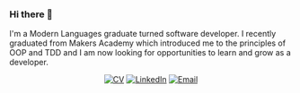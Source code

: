### Hi there 👋

I'm a Modern Languages graduate turned software developer. I recently graduated from Makers Academy which introduced me to the principles of OOP and TDD and I am now looking for opportunities to learn and grow as a developer.


<div align='center'>
  
<!-- [![Portfolio]](http://www.connorworthington.com) -->
[![CV]](https://github.com/CRTW26/CV)
[![LinkedIn]](https://www.linkedin.com/in/connor-worthington-83b350131/)
[![Email]](mailto:worthington.connor@gmail.com)

</div>

[CV]: https://img.shields.io/badge/-CV-blueviolet?style=for-the-badge
[linkedin]: https://img.shields.io/badge/LinkedIn-%232A6AC7?style=for-the-badge&logo=linkedin
[email]: https://img.shields.io/badge/Email-%23D14836?style=for-the-badge&logo=gmail&logoColor=white
[github]: https://img.shields.io/badge/GitHub-%23181717?style=for-the-badge&logo=github&logoColor=white
[Portfolio]: https://img.shields.io/badge/-Portfolio-brightgreen?style=for-the-badge
